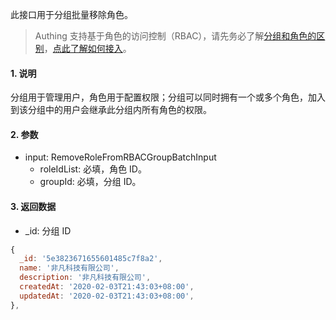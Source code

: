 此接口用于分组批量移除角色。

> Authing 支持基于角色的访问控制（RBAC），请先务必了解[分组和角色的区别](https://docs.authing.cn/authing/authorization/authorization/rbac#fen-zu-vs-quan-xian)，[点此了解如何接入](https://docs.authing.cn/authing/authorization/intergrate-rbac)。

#### 1. 说明

分组用于管理用户，角色用于配置权限；分组可以同时拥有一个或多个角色，加入到该分组中的用户会继承此分组内所有角色的权限。

#### 2. 参数

* input: RemoveRoleFromRBACGroupBatchInput
  * roleIdList: 必填，角色 ID。
  * groupId: 必填，分组 ID。

#### 3. 返回数据

* _id: 分组 ID

```javascript
{
  _id: '5e3823671655601485c7f8a2',
  name: '非凡科技有限公司',
  description: '非凡科技有限公司',
  createdAt: '2020-02-03T21:43:03+08:00',
  updatedAt: '2020-02-03T21:43:03+08:00',
},
```
